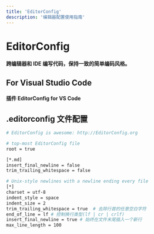 ```yaml
---
title: 'EditorConfig'
description: '编辑器配置使用指南'
---
```


# EditorConfig


#### 跨编辑器和 IDE 编写代码，保持一致的简单编码风格。





## For Visual Studio Code


#### 插件 EditorConfig for VS Code




## .editorconfig 文件配置

```bash
# EditorConfig is awesome: http://EditorConfig.org

# top-most EditorConfig file
root = true

[*.md]
insert_final_newline = false
trim_trailing_whitespace = false

# Unix-style newlines with a newline ending every file
[*]
charset = utf-8
indent_style = space
indent_size = 2
trim_trailing_whitespace = true  # 去除行首的任意空白字符
end_of_line = lf # 控制换行类型(lf | cr | crlf)
insert_final_newline = true # 始终在文件末尾插入一个新行
max_line_length = 100
```

